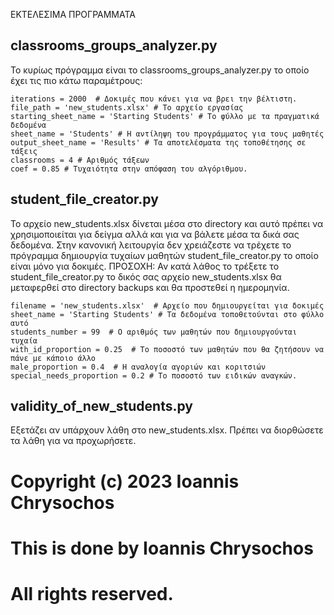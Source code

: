 ΕΚΤΕΛΕΣΙΜΑ ΠΡΟΓΡΑΜΜΑΤΑ
## classrooms_groups_analyzer.py 
Το κυρίως πρόγραμμα είναι το classrooms_groups_analyzer.py το οποίο έχει τις πιο κάτω παραμέτρους:

    iterations = 2000  # Δοκιμές που κάνει για να βρει την βέλτιστη.
    file_path = 'new_students.xlsx' # Το αρχείο εργασίας
    starting_sheet_name = 'Starting Students' # Το φύλλο με τα πραγματικά δεδομένα
    sheet_name = 'Students' # Η αντίληψη του προγράμματος για τους μαθητές
	output_sheet_name = 'Results' # Τα αποτελέσματα της τοποθέτησης σε τάξεις
    classrooms = 4 # Αριθμός τάξεων
    coef = 0.85 # Τυχαιότητα στην απόφαση του αλγόριθμου.

## student_file_creator.py
Το αρχείο new_students.xlsx δίνεται μέσα στο directory και αυτό πρέπει να χρησιμοποιείται για δείγμα αλλά και για να βάλετε μέσα τα δικά σας δεδομένα. 
Στην κανονική λειτουργία δεν χρειάζεστε να τρέχετε το πρόγραμμα δημιουργία τυχαίων μαθητών student_file_creator.py το οποίο είναι μόνο για δοκιμές.
ΠΡΟΣΟΧΗ: Αν κατά λάθος το τρέξετε το student_file_creator.py το δικός σας αρχείο new_students.xlsx θα μεταφερθεί στο directory backups και θα προστεθεί η ημερομηνία.

	filename = 'new_students.xlsx'  # Αρχείο που δημιουργείται για δοκιμές
	sheet_name = 'Starting Students' # Τα δεδομένα τοποθετούνται στο φύλλο αυτό
	students_number = 99  # Ο αριθμός των μαθητών που δημιουργούνται τυχαία
	with_id_proportion = 0.25  # Το ποσοστό των μαθητών που θα ζητήσουν να πάνε με κάποιο άλλο
	male_proportion = 0.4  # Η αναλογία αγοριών και κοριτσιών
	special_needs_proportion = 0.2 # Το ποσοστό των ειδικών αναγκών.

## validity_of_new_students.py
Εξετάζει αν υπάρχουν λάθη στο new_students.xlsx.
Πρέπει να διορθώσετε τα λάθη για να προχωρήσετε.


# Copyright (c) 2023 Ioannis Chrysochos
# This is done by Ioannis Chrysochos
# All rights reserved.
